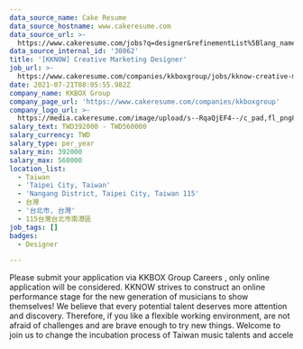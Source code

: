 ```yaml
---
data_source_name: Cake Resume
data_source_hostname: www.cakeresume.com
data_source_url: >-
  https://www.cakeresume.com/jobs?q=designer&refinementList%5Blang_name%5D%5B0%5D=English&refinementList%5Bsalary_type%5D=per_year
data_source_internal_id: '30862'
title: '[KKNOW] Creative Marketing Designer'
job_url: >-
  https://www.cakeresume.com/companies/kkboxgroup/jobs/kknow-creative-marketing-designer
date: 2021-07-21T08:05:55.982Z
company_name: KKBOX Group
company_page_url: 'https://www.cakeresume.com/companies/kkboxgroup'
company_logo_url: >-
  https://media.cakeresume.com/image/upload/s--RqaQjEF4--/c_pad,fl_png8,h_200,w_200/v1604375754/f9qlpok430hwd4k1zx95.png
salary_text: TWD392000 - TWD560000
salary_currency: TWD
salary_type: per_year
salary_min: 392000
salary_max: 560000
location_list:
  - Taiwan
  - 'Taipei City, Taiwan'
  - 'Nangang District, Taipei City, Taiwan 115'
  - 台灣
  - '台北市, 台灣'
  - 115台灣台北市南港區
job_tags: []
badges:
  - Designer

---
```


Please submit your application via KKBOX Group Careers , only online application will be considered. KKNOW strives to construct an online performance stage for the new generation of musicians to show themselves! We believe that every potential talent deserves more attention and discovery. Therefore, if you like a flexible working environment, are not afraid of challenges and are brave enough to try new things. Welcome to join us to change the incubation process of Taiwan music talents and accele